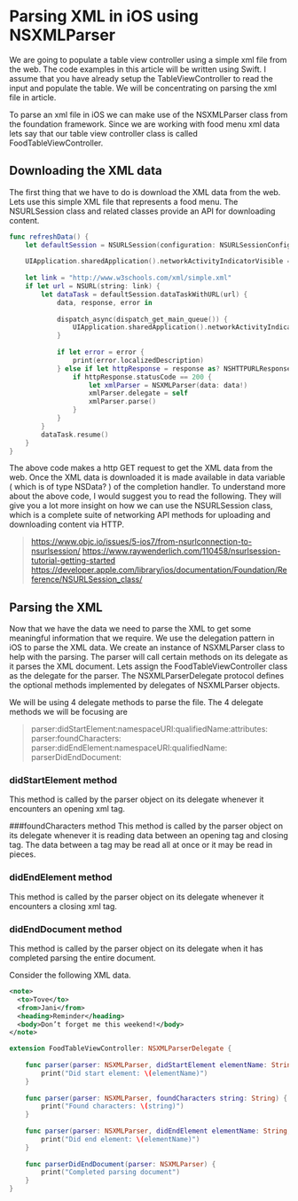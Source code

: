 # Parsing XML in iOS using NSXMLParser
We are going to populate a table view controller using a simple xml file from the web. The code examples in this article will be written using Swift. I assume that you have already setup the TableViewController to read the input and populate the table. We will be concentrating on parsing the xml file in article.

To parse an xml file in iOS we can make use of the NSXMLParser class from the foundation framework. Since we are working with food menu xml data lets say that our table view controller class is called FoodTableViewController.

## Downloading the XML data
The first thing that we have to do is download the XML data from the web. Lets use this simple XML file that represents a food menu. The NSURLSession class and related classes provide an API for downloading content.

```swift
func refreshData() {
    let defaultSession = NSURLSession(configuration: NSURLSessionConfiguration.defaultSessionConfiguration())
        
    UIApplication.sharedApplication().networkActivityIndicatorVisible = true
    
    let link = "http://www.w3schools.com/xml/simple.xml"
    if let url = NSURL(string: link) {
        let dataTask = defaultSession.dataTaskWithURL(url) {
            data, response, error in
            
            dispatch_async(dispatch_get_main_queue()) {
                UIApplication.sharedApplication().networkActivityIndicatorVisible = false
            }
            
            if let error = error {
                print(error.localizedDescription)
            } else if let httpResponse = response as? NSHTTPURLResponse {
                if httpResponse.statusCode == 200 {
                    let xmlParser = NSXMLParser(data: data!)
                    xmlParser.delegate = self
                    xmlParser.parse()
                }
            }
        }
        dataTask.resume()
    }
}
```
The above code makes a http GET request to get the XML data from the web. Once the XML data is downloaded it is made available in data variable ( which is of type NSData? ) of the completion handler. To understand more about the above code, I would suggest you to read the following. They will give you a lot more insight on how we can use the NSURLSession class, which is a complete suite of networking API methods for uploading and downloading content via HTTP.

> https://www.objc.io/issues/5-ios7/from-nsurlconnection-to-nsurlsession/
> https://www.raywenderlich.com/110458/nsurlsession-tutorial-getting-started
> https://developer.apple.com/library/ios/documentation/Foundation/Reference/NSURLSession_class/

## Parsing the XML 
Now that we have the data we need to parse the XML to get some meaningful information that we require. We use the delegation pattern in iOS to parse the XML data. We create an instance of NSXMLParser class to help with the parsing. The parser will call certain methods on its delegate as it parses the XML document. Lets assign the FoodTableViewController class as the delegate for the parser. The NSXMLParserDelegate protocol defines the optional methods implemented by delegates of NSXMLParser objects.

We will be using 4 delegate methods to parse the file. The 4 delegate methods we will be focusing are 
> parser:didStartElement:namespaceURI:qualifiedName:attributes:
> parser:foundCharacters:
> parser:didEndElement:namespaceURI:qualifiedName:
> parserDidEndDocument:

### didStartElement method 
This method is called by the parser object on its delegate whenever it encounters an opening xml tag.

###foundCharacters method 
This method is called by the parser object on its delegate whenever it is reading data between an opening tag and closing tag. The data between a tag may be read all at once or it may be read in pieces.

### didEndElement method 
This method is called by the parser object on its delegate whenever it encounters a closing xml tag.

### didEndDocument method 
This method is called by the parser object on its delegate when it has completed parsing the entire document.

Consider the following XML data.

```xml
<note>
  <to>Tove</to>
  <from>Jani</from>
  <heading>Reminder</heading>
  <body>Don’t forget me this weekend!</body>
</note>
```

```swift
extension FoodTableViewController: NSXMLParserDelegate {
    
    func parser(parser: NSXMLParser, didStartElement elementName: String, namespaceURI: String?, qualifiedName qName: String?, attributes attributeDict: [String : String]) {
        print("Did start element: \(elementName)")
    }
    
    func parser(parser: NSXMLParser, foundCharacters string: String) {
        print("Found characters: \(string)")
    }
    
    func parser(parser: NSXMLParser, didEndElement elementName: String, namespaceURI: String?, qualifiedName qName: String?) {
        print("Did end element: \(elementName)")
    }
    
    func parserDidEndDocument(parser: NSXMLParser) {
        print("Completed parsing document")
    }
}
```